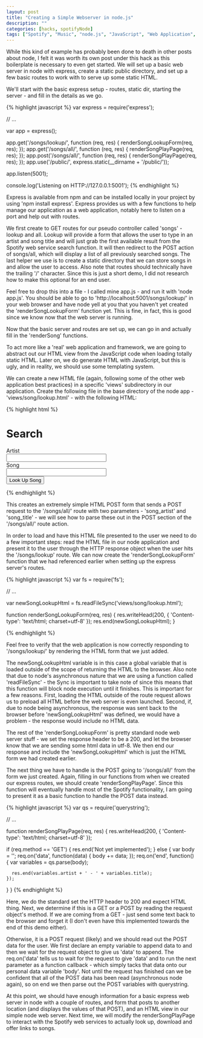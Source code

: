 ```yaml
---
layout: post
title: "Creating a Simple Webserver in node.js"
description: ""
categories: [hacks, spotifyNode]
tags: ["Spotify", "Music", "node.js", "JavaScript", "Web Application", "Express"]
---
```


While this kind of example has probably been done to death in other posts about node, I felt it was worth its own post under this hack as this boilerplate is necessary to even get started. We will set up a basic web server in node with express, create a static public directory, and set up a few basic routes to work with to serve up some static HTML.

We'll start with the basic express setup - routes, static dir, starting the server - and fill in the details as we go.

{% highlight javascript %}
var express = require('express');

// ...

var app = express();

app.get('/songs/lookup/', function (req, res) {
  renderSongLookupForm(req, res);
});
app.get('/songs/all/', function (req, res) {
  renderSongPlayPage(req, res);
});
app.post('/songs/all/', function (req, res) {
  renderSongPlayPage(req, res);
});
app.use('/public/', express.static(__dirname + '/public/'));

app.listen(5001);

console.log('Listening on HTTP://127.0.0.1:5001');
{% endhighlight %}

Express is available from npm and can be installed locally in your project by using 'npm install express'. Express provides us with a few functions to help manage our application as a web application, notably here to listen on a port and help out with routes.

We first create to GET routes for our pseudo controller called 'songs' - lookup and all. Lookup will provide a form that allows the user to type in an artist and song title and will just grab the first available result from the Spotify web service search function. It will then redirect to the POST action of songs/all, which will display a list of all previously searched songs. The last helper we use is to create a static directory that we can store songs in and allow the user to access. Also note that routes should technically have the trailing '/' character. Since this is just a short demo, I did not research how to make this optional for an end user.

Feel free to drop this into a file - I called mine app.js - and run it with 'node app.js'. You should be able to go to 'http://localhost:5001/songs/lookup/' in your web browser and have node yell at you that you haven't yet created the 'renderSongLookupForm' function yet. This is fine, in fact, this is good since we know now that the web server is running.

Now that the basic server and routes are set up, we can go in and actually fill in the 'renderSong' functions.

To act more like a 'real' web application and framework, we are going to abstract out our HTML view from the JavaScript code when loading totally static HTML. Later on, we do generate HTML with JavaScript, but this is ugly, and in reality, we should use some templating system.

We can create a new HTML file (again, following some of the other web application best practices) in a specific 'views' subdirectory in our application. Create the following file in the base directory of the node app - 'views/song/lookup.html' - with the following HTML:

{% highlight html %}
<!DOCTYPE html PUBLIC "-//W3C//DTD XHTML 1.0 Strict//EN" "http://www.w3.org/TR/xhtml1/DTD/xhtml1-strict.dtd">
<html xmlns="http://www.w3.org/1999/xhtml">
  <head>
    <title>
      Lookup a song
    </title>
  </head>
  <body>
    <h1>
      Search
    </h1>
    <form method="post" action="/songs/all/" id="new_song" class="new_song">
      <div class="field">
        <label for="song_artist">Artist</label><br />
        <input type="text" name="artist" id="song_artist" size="30" />
      </div>
      <div class="field">
        <label for="song_title">Song</label><br />
        <input type="text" name="title" id="song_title" size="30" />
      </div>
      <div class="actions">
        <input type="submit" value="Look Up Song" id="song_submit" />
      </div>
    </form>
  </body>
</html>
{% endhighlight %}

This creates an extremely simple HTML POST form that sends a POST request to the '/songs/all/' route with two parameters - 'song_artist' and 'song_title' - we will see how to parse these out in the POST section of the '/songs/all/' route action.

In order to load and have this HTML file presented to the user we need to do a few important steps: read the HTML file in our node application and present it to the user through the HTTP response object when the user hits the '/songs/lookup' route. We can now create the 'renderSongLookupForm' function that we had referenced earlier when setting up the express server's routes.

{% highlight javascript %}
var fs = require('fs');

// ...

var newSongLookupHtml = fs.readFileSync('views/song/lookup.html');

function renderSongLookupForm(req, res) {
  res.writeHead(200, {
    'Content-type': 'text/html; charset=utf-8'
  });
  res.end(newSongLookupHtml);
}

{% endhighlight %}

Feel free to verify that the web application is now correctly responding to '/songs/lookup/' by rendering the HTML form that we just added.

The newSongLookupHtml variable is in this case a global variable that is loaded outside of the scope of returning the HTML to the browser. Also note that due to node's asynchronous nature that we are using a function called 'readFileSync' - the Sync is important to take note of since this means that this function will block node execution until it finishes. This is important for a few reasons. First, loading the HTML outside of the route request allows us to preload all HTML before the web server is even launched. Second, if, due to node being asynchronous, the response was sent back to the browser before 'newSongLookupHtml' was defined, we would have a problem - the response would include no HTML data.

The rest of the 'renderSongLookupForm' is pretty standard node web server stuff - we set the response header to be a 200, and let the browser know that we are sending some html data in utf-8. We then end our response and include the 'newSongLookupHtml' which is just the HTML form we had created earlier.

The next thing we have to handle is the POST going to '/songs/all/' from the form we just created. Again, filling in our functions from when we created our express routes, we should create 'renderSongPlayPage'. Since this function will eventually handle most of the Spotify functionality, I am going to present it as a basic function to handle the POST data instead.

{% highlight javascript %}
var qs = require('querystring');

// ...

function renderSongPlayPage(req, res) {
  res.writeHead(200, {
    'Content-type': 'text/html; charset=utf-8'
  });

  if (req.method == 'GET') {
    res.end('Not yet implemented');
  }
  else {
    var body = '';
    req.on('data', function(data) {
      body += data;
    });
    req.on('end', function() {
      var variables = qs.parse(body);

      res.end(variables.artist + ' - ' + variables.title);
    });
  }
}
{% endhighlight %}

Here, we do the standard set the HTTP header to 200 and expect HTML thing. Next, we determine if this is a GET or a POST by reading the request object's method. If we are coming from a GET - just send some text back to the browser and forget it (I don't even have this implemented towards the end of this demo either). 

Otherwise, it is a POST request (likely) and we should read out the POST data for the user. We first declare an empty variable to append data to and then we wait for the request object to give us 'data' to append. The req.on('data' tells us to wait for the request to give 'data' and to run the next parameter as a function callback - which simply tacks that data onto our personal data variable 'body'. Not until the request has finished can we be confident that all of the POST data has been read (asynchronous node again), so on end we then parse out the POST variables with querystring.

At this point, we should have enough information for a basic express web server in node with a couple of routes, and form that posts to another location (and displays the values of that POST), and an HTML view in our simple node web server. Next time, we will modify the renderSongPlayPage to interact with the Spotify web services to actually look up, download and offer links to songs.
